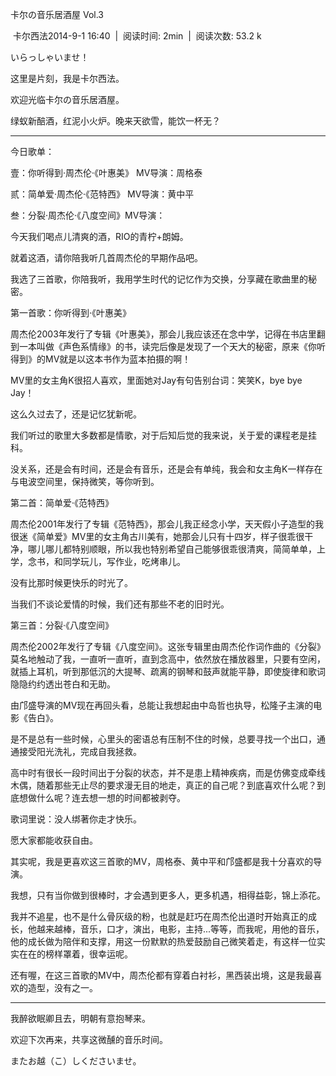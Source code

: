 卡尔の音乐居酒屋 Vol.3

 卡尔西法2014-9-1 16:40  |  阅读时间: 2min  |  阅读次数: 53.2 k

いらっしゃいませ！

这里是片刻，我是卡尔西法。

欢迎光临卡尔の音乐居酒屋。

绿蚁新醅酒，红泥小火炉。晚来天欲雪，能饮一杯无？

---

今日歌单：

壹：你听得到·周杰伦·《叶惠美》 MV导演：周格泰

贰：简单爱·周杰伦·《范特西》 MV导演：黄中平

叁：分裂·周杰伦·《八度空间》MV导演：

今天我们喝点儿清爽的酒，RIO的青柠+朗姆。

就着这酒，请你陪我听几首周杰伦的早期作品吧。

我选了三首歌，你陪我听，我用学生时代的记忆作为交换，分享藏在歌曲里的秘密。

第一首歌：你听得到·《叶惠美》

周杰伦2003年发行了专辑《叶惠美》，那会儿我应该还在念中学，记得在书店里翻到一本叫做《声色系情缘》的书，读完后像是发现了一个天大的秘密，原来《你听得到》的MV就是以这本书作为蓝本拍摄的啊！

MV里的女主角K很招人喜欢，里面她对Jay有句告别台词：笑笑K，bye bye Jay！

这么久过去了，还是记忆犹新呢。

我们听过的歌里大多数都是情歌，对于后知后觉的我来说，关于爱的课程老是挂科。

没关系，还是会有时间，还是会有音乐，还是会有单纯，我会和女主角K一样存在与电波空间里，保持微笑，等你听到。

第二首：简单爱·《范特西》

周杰伦2001年发行了专辑《范特西》，那会儿我正经念小学，天天假小子造型的我很迷《简单爱》MV里的女主角古川美有，她那会儿只有十四岁，样子很乖很干净，哪儿哪儿都特别顺眼，所以我也特别希望自己能够很乖很清爽，简简单单，上学，念书，和同学玩儿，写作业，吃烤串儿。

没有比那时候更快乐的时光了。

当我们不谈论爱情的时候，我们还有那些不老的旧时光。

第三首：分裂·《八度空间》

周杰伦2002年发行了专辑《八度空间》。这张专辑里由周杰伦作词作曲的《分裂》莫名地触动了我，一直听一直听，直到念高中，依然放在播放器里，只要有空闲，就插上耳机，听到那低沉的大提琴、疏离的钢琴和鼓声就能平静，即使旋律和歌词隐隐约约透出苍白和无助。

由邝盛导演的MV现在再回头看，总能让我想起由中岛哲也执导，松隆子主演的电影《告白》。

是不是总有一些时候，心里头的密语总有压制不住的时候，总要寻找一个出口，通通接受阳光洗礼，完成自我拯救。

高中时有很长一段时间出于分裂的状态，并不是患上精神疾病，而是仿佛变成牵线木偶，随着那些无止尽的要求漫无目的地走，真正的自己呢？到底喜欢什么呢？到底想做什么呢？连去想一想的时间都被剥夺。

歌词里说：没人绑著你走才快乐。

愿大家都能收获自由。

其实呢，我是更喜欢这三首歌的MV，周格泰、黄中平和邝盛都是我十分喜欢的导演。

我想，只有当你做到很棒时，才会遇到更多人，更多机遇，相得益彰，锦上添花。

我并不追星，也不是什么骨灰级的粉，也就是赶巧在周杰伦出道时开始真正的成长，他越来越棒，音乐，口才，演出，电影，主持...等等，而我呢，用他的音乐，他的成长做为陪伴和支撑，用这一份默默的热爱鼓励自己微笑着走，有这样一位实实在在的榜样罩着，很幸运呢。

还有喔，在这三首歌的MV中，周杰伦都有穿着白衬衫，黑西装出境，这是我最喜欢的造型，没有之一。

---

我醉欲眠卿且去，明朝有意抱琴来。

欢迎下次再来，共享这微醺的音乐时间。

またお越（こ）しくださいませ。
